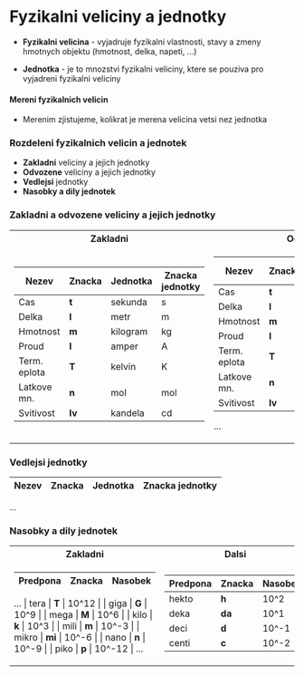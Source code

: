 # Fyzikalni veliciny a jednotky

+ **Fyzikalni velicina** - vyjadruje fyzikalni vlastnosti, stavy a zmeny hmotnych objektu (hmotnost, delka, napeti, ...)

+ **Jednotka** - je to mnozstvi fyzikalni veliciny, ktere se pouziva pro vyjadreni fyzikalni veliciny

#### Mereni fyzikalnich velicin

+ Merenim zjistujeme, kolikrat je merena velicina vetsi nez jednotka

### Rozdeleni fyzikalnich velicin a jednotek

+ **Zakladni** veliciny a jejich jednotky
+ **Odvozene** veliciny a jejich jednotky
+ **Vedlejsi** jednotky
+ **Nasobky a dily jednotek** 

### Zakladni a odvozene veliciny a jejich jednotky

<table>
<tr><th>Zakladni</th><th>Odvozene</th></tr>
<tr><td>

| Nezev        | Znacka    | Jednotka   | Znacka jednotky|
|--------------|-----------|------------|----------------|
| Cas          | **t**     | sekunda    | s              |
| Delka        | **l**     | metr       | m              |
| Hmotnost     | **m**     | kilogram   | kg             |
| Proud        | **I**     | amper      | A              |
| Term. eplota | **T**     | kelvin     | K              |
| Latkove mn.  | **n**     | mol        | mol            |
| Svitivost    | **Iv**    | kandela    | cd             |

</td><td>

| Nezev        | Znacka    | Jednotka   | Znacka jednotky|
|--------------|-----------|------------|----------------|
| Cas          | **t**     | sekunda    | s              |
| Delka        | **l**     | metr       | m              |
| Hmotnost     | **m**     | kilogram   | kg             |
| Proud        | **I**     | amper      | A              |
| Term. eplota | **T**     | kelvin     | K              |
| Latkove mn.  | **n**     | mol        | mol            |
| Svitivost    | **Iv**    | kandela    | cd             |
...

</td></tr> </table>

### Vedlejsi jednotky

| Nezev        | Znacka    | Jednotka   | Znacka jednotky|
|--------------|-----------|------------|----------------|
...

### Nasobky a dily jednotek

<table>
<tr><th>Zakladni</th><th>Dalsi</th></tr>
<tr><td>

| Predpona | Znacka    | Nasobek |
|----------|-----------|---------|
...
| tera     | **T**     | 10^12   |
| giga     | **G**     | 10^9    |
| mega     | **M**     | 10^6    |
| kilo     | **k**     | 10^3    |
| mili     | **m**     | 10^-3   |
| mikro    | **mi**    | 10^-6   |
| nano     | **n**     | 10^-9   |
| piko     | **p**     | 10^-12  |
...

</td><td>

| Predpona | Znacka    | Nasobek |
|----------|-----------|---------|
| hekto    | **h**     | 10^2    |
| deka     | **da**    | 10^1    |
| deci     | **d**     | 10^-1   |
| centi    | **c**     | 10^-2   |

</td></tr> </table>
